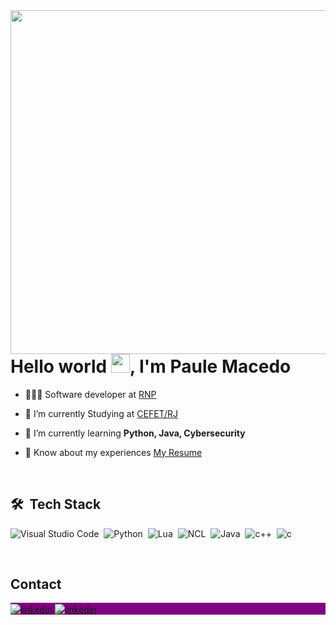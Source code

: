<img align="right" height="550em" src="https://gist.githubusercontent.com/paulemacedo/6cc4c83764ec1f0185942e3d085f4a33/raw/52844a993670a294744f3698d817f97b3f1d54fe/Githubcard.svg"/>

<h1 align="left">Hello world <img src="https://raw.githubusercontent.com/kaueMarques/kaueMarques/master/hi.gif" height="30px">, I'm Paule Macedo</h1>

<!--
<h1 align="left">Hello world <img src="https://raw.githubusercontent.com/kaueMarques/kaueMarques/master/hi.gif" height="30px">, I'm Paule Mello</h1>

-->


- 🧑🏾‍💻 Software developer at [RNP](https://www.rnp.br/)

- 🔭 I’m currently Studying at [CEFET/RJ](http://cefet-rj.br/index.php/)

- 🌱 I’m currently learning **Python, Java, Cybersecurity**

- 📄 Know about my experiences [My Resume](https://paulemacedo.github.io/cv/)


<br>

## 🛠 &nbsp;Tech Stack
![Visual Studio Code](https://img.shields.io/badge/-Visual%20Studio%20Code-05122A?style=flat&logo=visual-studio-code&logoColor=007ACC)&nbsp;
![Python](https://img.shields.io/badge/-Python-05122A?style=flat&logo=python)&nbsp;
![Lua](https://img.shields.io/badge/-Lua-05122A?style=flat&logo=Lua)&nbsp;
![NCL](https://img.shields.io/badge/-NCL-05122A?style=flat)&nbsp;
![Java](https://img.shields.io/badge/-Java-05122A?style=flat&logo=openjdk)&nbsp;
![c++](https://img.shields.io/badge/-C++-05122A?style=flat&logo=cplusplus)&nbsp;
![c](https://img.shields.io/badge/-C-05122A?style=flat&logo=c)&nbsp;

<br>

## Contact

<p align="left" style="background:purple">


<a href="https://linkedin.com/in/paulemacedo" target="_blank">
  <img align="center" src="https://img.shields.io/badge/-Linkedin-05122A?style=flat&logo=linkedin" alt="linkedin"/>

<a href="mailto:pauledev@proton.me" target="_blank">
  <img align="center" src="https://img.shields.io/badge/-E--mail-05122A?style=flat&logo=protonmail"alt="linkedin"/>
</p>

<!--

<br><br>

## 🛠 &nbsp;Tech Stack

![Kali](https://img.shields.io/badge/-kali%20Linux-05122A?style=flat&logo=kalilinux)&nbsp;


![JavaScript](https://img.shields.io/badge/-JavaScript-05122A?style=flat&logo=javascript)&nbsp;
![Node.js](https://img.shields.io/badge/-Node.js-05122A?style=flat&logo=node.js)&nbsp;
![HTML](https://img.shields.io/badge/-HTML-05122A?style=flat&logo=HTML5)&nbsp;
![CSS](https://img.shields.io/badge/-CSS-05122A?style=flat&logo=CSS3&logoColor=1572B6)&nbsp;
![React](https://img.shields.io/badge/-React-05122A?style=flat&logo=react)&nbsp;
![Git](https://img.shields.io/badge/-Git-05122A?style=flat&logo=git)&nbsp;
![GitHub](https://img.shields.io/badge/-GitHub-05122A?style=flat&logo=github)&nbsp;
![Markdown](https://img.shields.io/badge/-Markdown-05122A?style=flat&logo=markdown)&nbsp;
![PostgreSQL](https://img.shields.io/badge/-PostgreSQL-05122A?style=flat&logo=postgresql)&nbsp;
![SQLite](https://img.shields.io/badge/-SQLite-05122A?style=flat&logo=sqlite)&nbsp;




<br><br>

## ⚙️ &nbsp;GitHub Analytics

<p align="left">
<img width="530em" src="https://github-readme-stats.vercel.app/api/top-langs/?username=paulemacedo&layout=compact&theme=vision-friendly-dark" alt="Paule's most languages"/>
<img width="530em" src="https://github-readme-stats.vercel.app/api?username=paulemacedo&show_icons=true&theme=vision-friendly-dark" alt="Paule's stats"/>
</p>
-->



<!--

## Contact

<p align="left" style="background:yellow">
<a href="https://codepen.io/maykbrito" target="_blank">
  <img align="center" src="https://img.shields.io/badge/-maykbrito-05122A?style=flat&logo=codepen" alt="codepen"/>
</a>
<a href="https://twitter.com/maykbrito" target="_blank">
  <img align="center" src="https://img.shields.io/badge/-maykbrito-05122A?style=flat&logo=twitter" alt="twitter"/>  
</a>
<a href="https://linkedin.com/in/maykbrito" target="_blank">
  <img align="center" src="https://img.shields.io/badge/-maykbrito-05122A?style=flat&logo=linkedin" alt="linkedin"/>
</a>
<a href="https://instagram.com/maykbrito" target="_blank">
 <img align="center" src="https://img.shields.io/badge/-maykbrito-05122A?style=flat&logo=instagram" alt="instagram"/>
</a>
<a href="https://youtube.com/maykbrito" target="_blank">
 <img align="center" src="https://img.shields.io/badge/-maykbrito-05122A?style=flat&logo=youtube" alt="youtube"/>
</a>
</p>

<img width="490em" src="https://github-readme-twitter-gazf.vercel.app/api?id=maykbrito&layout=wide&show_reply=off&show_retweet=off" />


**maykbrito/maykbrito** is a ✨ _special_ ✨ repository because its `README.md` (this file) appears on your GitHub profile.

Here are some ideas to get you started:

- ▶️ I regularly post videos on [youtube.com/maykbrito](https://youtube.com/maykbrito)
- 🔭 I’m currently working on ...
- 🌱 I’m currently learning ...
- 👯 I’m looking to collaborate on ...
- 🤔 I’m looking for help with ...
- 💬 Ask me about ...
- 📫 How to reach me: ...
- 😄 Pronouns: ...
- ⚡ Fun fact: ...
-->





<!--
<h1 align="center">Hey 👋, I'm Paule Mello</h1>
<p align="center"> <img src="https://github.com/Dhampirkid/Paule/blob/main/263586054-e873e08d-e2d1-45c0-a0c6-31710a5df0c6.gif" width="1000">
<h3 align="center">A Software developer from Brazil</h3>
-->
